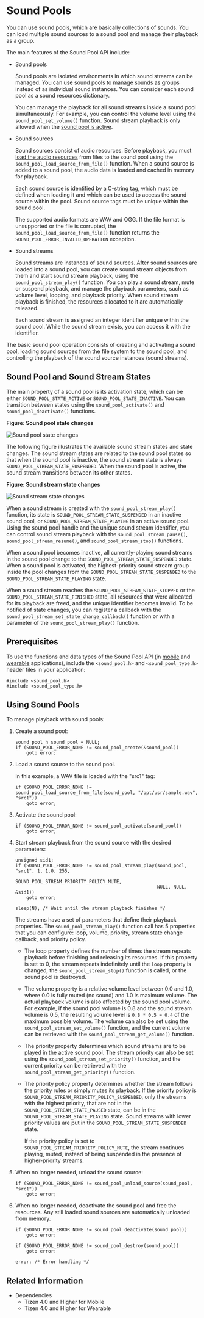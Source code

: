 # Sound Pools

You can use sound pools, which are basically collections of sounds. You can load multiple sound sources to a sound pool and manage their playback as a group.

The main features of the Sound Pool API include:
-   Sound pools

    Sound pools are isolated environments in which sound streams can be managed. You can use sound pools to manage sounds as groups instead of as individual sound instances. You can consider each sound pool as a sound resources dictionary.

    You can manage the playback for all sound streams inside a sound pool simultaneously. For example, you can control the volume level using the `sound_pool_set_volume()` function. Sound stream playback is only allowed when the [sound pool is active](#sound-pool-and-sound-stream-states).

-   Sound sources

    Sound sources consist of audio resources. Before playback, you must [load the audio resources](#using-sound-pools) from files to the sound pool using the `sound_pool_load_source_from_file()` function. When a sound source is added to a sound pool, the audio data is loaded and cached in memory for playback.

    Each sound source is identified by a C-string tag, which must be defined when loading it and which can be used to access the sound source within the pool. Sound source tags must be unique within the sound pool.

    The supported audio formats are WAV and OGG. If the file format is unsupported or the file is corrupted, the `sound_pool_load_source_from_file()` function returns the `SOUND_POOL_ERROR_INVALID_OPERATION` exception.

-   Sound streams

    Sound streams are instances of sound sources. After sound sources are loaded into a sound pool, you can create sound stream objects from them and start sound stream playback, using the `sound_pool_stream_play()` function. You can play a sound stream, mute or suspend playback, and manage the playback parameters, such as volume level, looping, and playback priority. When sound stream playback is finished, the resources allocated to it are automatically released.

    Each sound stream is assigned an integer identifier unique within the sound pool. While the sound stream exists, you can access it with the identifier.

The basic sound pool operation consists of creating and activating a sound pool, loading sound sources from the file system to the sound pool, and controlling the playback of the sound source instances (sound streams).

## Sound Pool and Sound Stream States

The main property of a sound pool is its activation state, which can be either `SOUND_POOL_STATE_ACTIVE` or `SOUND_POOL_STATE_INACTIVE`. You can transition between states using the `sound_pool_activate()` and `sound_pool_deactivate()` functions.

**Figure: Sound pool state changes**

![Sound pool state changes](media/sound_pool_state_changes.png)

The following figure illustrates the available sound stream states and state changes. The sound stream states are related to the sound pool states so that when the sound pool is inactive, the sound stream state is always `SOUND_POOL_STREAM_STATE_SUSPENDED`. When the sound pool is active, the sound stream transitions between its other states.

**Figure: Sound stream state changes**

![Sound stream state changes](media/sound_stream_state_changes.png)

When a sound stream is created with the `sound_pool_stream_play()` function, its state is `SOUND_POOL_STREAM_STATE_SUSPENDED` in an inactive sound pool, or `SOUND_POOL_STREAM_STATE_PLAYING` in an active sound pool. Using the sound pool handle and the unique sound stream identifier, you can control sound stream playback with the `sound_pool_stream_pause()`, `sound_pool_stream_resume()`, and `sound_pool_stream_stop()` functions.

When a sound pool becomes inactive, all currently-playing sound streams in the sound pool change to the `SOUND_POOL_STREAM_STATE_SUSPENDED` state. When a sound pool is activated, the highest-priority sound stream group inside the pool changes from the `SOUND_POOL_STREAM_STATE_SUSPENDED` to the `SOUND_POOL_STREAM_STATE_PLAYING` state.

When a sound stream reaches the `SOUND_POOL_STREAM_STATE_STOPPED` or the `SOUND_POOL_STREAM_STATE_FINISHED` state, all resources that were allocated for its playback are freed, and the unique identifier becomes invalid. To be notified of state changes, you can register a callback with the `sound_pool_stream_set_state_change_callback()` function or with a parameter of the `sound_pool_stream_play()` function.

## Prerequisites

To use the functions and data types of the Sound Pool API (in [mobile](../../api/mobile/latest/group__CAPI__SOUND__POOL__MODULE.html) and [wearable](../../api/wearable/latest/group__CAPI__SOUND__POOL__MODULE.html) applications), include the `<sound_pool.h>` and `<sound_pool_type.h>` header files in your application:

```
#include <sound_pool.h>
#include <sound_pool_type.h>
```

## Using Sound Pools

To manage playback with sound pools:
1.  Create a sound pool:

    ```
    sound_pool_h sound_pool = NULL;
    if (SOUND_POOL_ERROR_NONE != sound_pool_create(&sound_pool))
        goto error;
    ```

2.  Load a sound source to the sound pool.

    In this example, a WAV file is loaded with the "src1" tag:

    ```
    if (SOUND_POOL_ERROR_NONE != sound_pool_load_source_from_file(sound_pool, "/opt/usr/sample.wav", "src1"))
        goto error;
    ```

3.  Activate the sound pool:

    ```
    if (SOUND_POOL_ERROR_NONE != sound_pool_activate(sound_pool))
        goto error;
    ```

4.  Start stream playback from the sound source with the desired parameters:

    ```
    unsigned sid1;
    if (SOUND_POOL_ERROR_NONE != sound_pool_stream_play(sound_pool, "src1", 1, 1.0, 255,
                                                        SOUND_POOL_STREAM_PRIORITY_POLICY_MUTE,
                                                        NULL, NULL, &sid1))
        goto error;

    sleep(N); /* Wait until the stream playback finishes */
    ```

    The streams have a set of parameters that define their playback properties. The `sound_pool_stream_play()` function call has 5 properties that you can configure: loop, volume, priority, stream state change callback, and priority policy.

    -   The loop property defines the number of times the stream repeats playback before finishing and releasing its resources. If this property is set to 0, the stream repeats indefinitely until the `loop` property is changed, the `sound_pool_stream_stop()` function is called, or the sound pool is destroyed.
    -   The volume property is a relative volume level between 0.0 and 1.0, where 0.0 is fully muted (no sound) and 1.0 is maximum volume. The actual playback volume is also affected by the sound pool volume. For example, if the sound pool volume is 0.8 and the sound stream volume is 0.5, the resulting volume level is `0.8 * 0.5 = 0.4` of the maximum possible volume. The volume can also be set using the `sound_pool_stream_set_volume()` function, and the current volume can be retrieved with the `sound_pool_stream_get_volume()` function.
    -   The priority property determines which sound streams are to be played in the active sound pool. The stream priority can also be set using the `sound_pool_stream_set_priority()` function, and the current priority can be retrieved with the `sound_pool_stream_get_priority()` function.
    -   The priority policy property determines whether the stream follows the priority rules or simply mutes its playback. If the priority policy is `SOUND_POOL_STREAM_PRIORITY_POLICY_SUSPENDED`, only the streams with the highest priority, that are not in the `SOUND_POOL_STREAM_STATE_PAUSED` state, can be in the `SOUND_POOL_STREAM_STATE_PLAYING` state. Sound streams with lower priority values are put in the `SOUND_POOL_STREAM_STATE_SUSPENDED` state.

        If the priority policy is set to `SOUND_POOL_STREAM_PRIORITY_POLICY_MUTE`, the stream continues playing, muted, instead of being suspended in the presence of higher-priority streams.

5.  When no longer needed, unload the sound source:

    ```
    if (SOUND_POOL_ERROR_NONE != sound_pool_unload_source(sound_pool, "src1"))
        goto error;
    ```

6.  When no longer needed, deactivate the sound pool and free the resources. Any still loaded sound sources are automatically unloaded from memory.

    ```
    if (SOUND_POOL_ERROR_NONE != sound_pool_deactivate(sound_pool))
        goto error;

    if (SOUND_POOL_ERROR_NONE != sound_pool_destroy(sound_pool))
        goto error:

    error: /* Error handling */
    ```

## Related Information
- Dependencies
    - Tizen 4.0 and Higher for Mobile
    - Tizen 4.0 and Higher for Wearable
